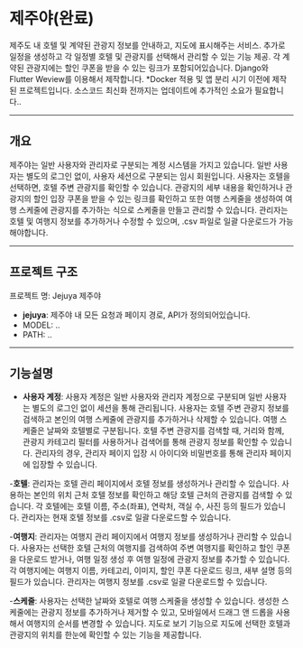 # 제주야(완료)

제주도 내 호텔 및 계약된 관광지 정보를 안내하고, 지도에 표시해주는 서비스. 추가로 일정을 생성하고 각 일정별 호텔 및 관광지를 선택해서 관리할 수 있는 기능 제공.
각 계약된 관광지에는 할인 쿠폰을 받을 수 있는 링크가 포함되어있습니다.
Django와 Flutter Weview를 이용해서 제작합니다.
*Docker 적용 및 앱 분리 시기 이전에 제작된 프로젝트입니다. 소스코드 최신화 전까지는 업데이트에 추가적인 소요가 필요합니다..

---

## 개요

제주야는 일반 사용자와 관리자로 구분되는 계정 시스템을 가지고 있습니다. 일반 사용자는 별도의 로그인 없이, 사용자 세션으로 구분되는 임시 회원입니다.
사용자는 호텔을 선택하면, 호텔 주변 관광지를 확인할 수 있습니다. 관광지의 세부 내용을 확인하거나 관광지의 할인 입장 쿠폰을 받을 수 있는 링크를 확인하고 또한 여행 스케줄을 생성하여 여행 스케줄에 관광지를 추가하는 식으로 스케줄을 만들고 관리할 수 있습니다.
관리자는 호텔 및 여행지 정보를 추가하거나 수정할 수 있으며, .csv 파일로 일괄 다운로드가 가능해야합니다.

---

## 프로젝트 구조

프로젝트 명: Jejuya 제주야

- **jejuya**:
제주야 내 모든 요청과 페이지 경로, API가 정의되어있습니다.
- MODEL: ..
- PATH: ..

---

## 기능설명

- **사용자 계정**:
사용자 계정은 일반 사용자와 관리자 계정으로 구분되며 일반 사용자는 별도의 로그인 없이 세션을 통해 관리됩니다. 사용자는 호텔 주변 관광지 정보를 검색하고 본인의 여행 스케줄에 관광지를 추가하거나 삭제할 수 있습니다. 여행 스케줄은 날짜와 호텔별로 구분됩니다.
호텔 주변 관광지를 검색할 때, 거리와 함께, 관광지 카테고리 필터를 사용하거나 검색어를 통해 관광지 정보를 확인할 수 있습니다.
관리자의 경우, 관리자 페이지 입장 시 아이디와 비밀번호를 통해 관리자 페이지에 입장할 수 있습니다.

-**호텔**:
관리자는 호텔 관리 페이지에서 호텔 정보를 생성하거나 관리할 수 있습니다. 사용하는 본인의 위치 근처 호텔 정보를 확인하고 해당 호텔 근처의 관광지를 검색할 수 있습니다.
각 호텔에는 호텔 이름, 주소(좌표), 연락처, 객실 수, 사진 등의 필드가 있습니다.
관리자는 현재 호텔 정보를 .csv로 일괄 다운로드할 수 있습니다.

-**여행지**:
관리자는 여행지 관리 페이지에서 여행지 정보를 생성하거나 관리할 수 있습니다. 사용자는 선택한 호텔 근처의 여행지를 검색하여 주변 여행지를 확인하고 할인 쿠폰을 다운로드 받거나, 여행 일정 생성 후 여행 일정에 관광지 정보를 추가할 수 있습니다.
각 여행지에는 여행지 이름, 카테고리, 이미지, 할인 쿠폰 다운로드 링크, 새부 설명 등의 필드가 있습니다.
관리자는 여행지 정보를 .csv로 일괄 다운로드할 수 있습니다.

-**스케줄**:
사용자는 선택한 날짜와 호텔로 여행 스케줄을 생성할 수 있습니다. 생성한 스케줄에는 관광지 정보를 추가하거나 제거할 수 있고, 모바일에서 드래그 앤 드롭을 사용해서 여행지의 순서를 변경할 수 있습니다.
지도로 보기 기능으로 지도에 선택한 호텔과 관광지의 위치를 한눈에 확인할 수 있는 기능을 제공합니다.
